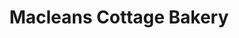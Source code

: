 ---
title: "Macleans Cottage Bakery"
url: /beinn-na-faoghla/macleans-cottage-bakery/
shop: bakery
---